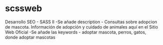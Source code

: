 # scssweb
Desarrollo SEO - SASS II
 -Se añade description - Consultas sobre adopcion de mascota. Información de adopción y cuidado de animales aquí en el Sitio Web Oficial
 -Se añade las keywords - adoptar mascota, perros, gatos, donde adoptar mascotas
